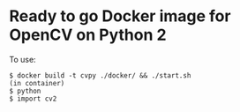 # Ready to go Docker image for OpenCV on Python 2

To use:

    $ docker build -t cvpy ./docker/ && ./start.sh
    (in container)
    $ python
    $ import cv2



